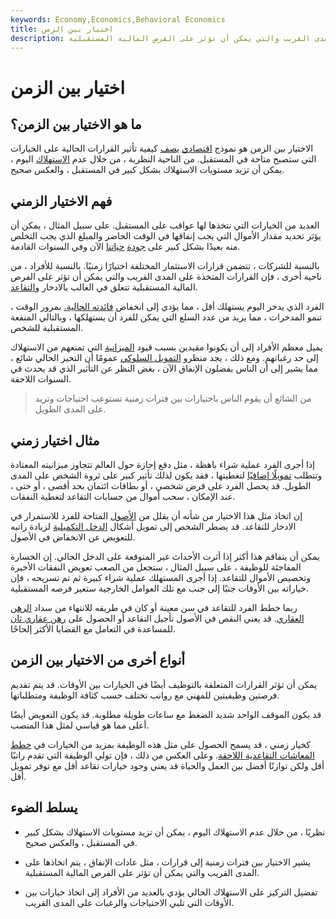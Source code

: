 ```yaml
---
keywords: Economy,Economics,Behavioral Economics
title: اختيار بين الزمن
description: يشير الاختيار بين الأوقات إلى قرارات ، مثل عادات الإنفاق ، يتم اتخاذها على المدى القريب والتي يمكن أن تؤثر على الفرص المالية المستقبلية.
---
```


# اختيار بين الزمن
## ما هو الاختيار بين الزمن؟

الاختيار بين الزمن هو نموذج [اقتصادي](/economics) [يصف](/economics) كيفية تأثير القرارات الحالية على الخيارات التي ستصبح متاحة في المستقبل. من الناحية النظرية ، من خلال عدم [الاستهلاك](/marginalpropensitytoconsume) اليوم ، يمكن أن تزيد مستويات الاستهلاك بشكل كبير في المستقبل ، والعكس صحيح.

## فهم الاختيار الزمني

العديد من الخيارات التي نتخذها لها عواقب على المستقبل. على سبيل المثال ، يمكن أن يؤثر تحديد مقدار الأموال التي يجب إنفاقها في الوقت الحاضر والمبلغ الذي يجب التخلص منه بعيدًا بشكل كبير على [جودة](/quality-of-life) [حياتنا](/quality-of-life) الآن وفي السنوات القادمة.

بالنسبة للشركات ، تتضمن قرارات الاستثمار المختلفة اختيارًا زمنيًا. بالنسبة للأفراد ، من ناحية أخرى ، فإن القرارات المتخذة على المدى القريب والتي يمكن أن تؤثر على الفرص المالية المستقبلية تتعلق في الغالب بالادخار [والتقاعد](/retirement).

الفرد الذي يدخر اليوم يستهلك أقل ، مما يؤدي إلى انخفاض [فائدته الحالية.](/utility) بمرور الوقت ، تنمو المدخرات ، مما يزيد من عدد السلع التي يمكن للفرد أن يستهلكها ، وبالتالي المنفعة المستقبلية للشخص.

يميل معظم الأفراد إلى أن يكونوا مقيدين بسبب قيود [الميزانية](/budget) التي تمنعهم من الاستهلاك إلى حد رغباتهم. ومع ذلك ، يجد منظرو [التمويل السلوكي](/behavioralfinance) عمومًا أن التحيز الحالي شائع ، مما يشير إلى أن الناس يفضلون الإنفاق الآن ، بغض النظر عن التأثير الذي قد يحدث في السنوات اللاحقة.

> من الشائع أن يقوم الناس باختيارات بين فترات زمنية تستوعب احتياجات وتريد على المدى الطويل.

>

## مثال اختيار زمني

إذا أجرى الفرد عملية شراء باهظة ، مثل دفع إجازة حول العالم تتجاوز ميزانيته المعتادة وتتطلب [تمويلًا إضافيًا](/financing) لتغطيتها ، فقد يكون لذلك تأثير كبير على ثروة الشخص على المدى الطويل. قد يحصل الفرد على قرض شخصي ، أو بطاقات ائتمان بحد أقصى ، أو حتى ، عند الإمكان ، سحب أموال من حسابات التقاعد لتغطية النفقات.

إن اتخاذ مثل هذا الاختيار من شأنه أن يقلل من [الأصول](/asset) المتاحة للفرد للاستمرار في الادخار للتقاعد. قد يضطر الشخص إلى تمويل أشكال [الدخل التكميلية](/income) لزيادة راتبه للتعويض عن الانخفاض في الأصول.

يمكن أن يتفاقم هذا أكثر إذا أثرت الأحداث غير المتوقعة على الدخل الحالي. إن الخسارة المفاجئة للوظيفة ، على سبيل المثال ، ستجعل من الصعب تعويض النفقات الأخيرة وتخصيص الأموال للتقاعد. إذا أجرى المستهلك عملية شراء كبيرة ثم تم تسريحه ، فإن خياراته بين الأوقات جنبًا إلى جنب مع تلك العوامل الخارجية ستغير فرصه المستقبلية.

ربما خطط الفرد للتقاعد في سن معينة أو كان في طريقه للانتهاء من سداد [الرهن العقاري](/mortgage). قد يعني النقص في الأصول تأجيل التقاعد أو الحصول على [رهن عقاري ثان](/secondmortgage) للمساعدة في التعامل مع القضايا الأكثر إلحاحًا.

## أنواع أخرى من الاختيار بين الزمن

يمكن أن تؤثر القرارات المتعلقة بالتوظيف أيضًا في الخيارات بين الأوقات. قد يتم تقديم فرصتين وظيفيتين للمهني مع رواتب تختلف حسب كثافة الوظيفة ومتطلباتها.

قد يكون الموقف الواحد شديد الضغط مع ساعات طويلة مطلوبة. قد يكون التعويض أيضًا أعلى مما هو قياسي لمثل هذا المنصب.

كخيار زمني ، قد يسمح الحصول على مثل هذه الوظيفة بمزيد من الخيارات في [خطط المعاشات التقاعدية اللاحقة](/pensionplan). وعلى العكس من ذلك ، فإن تولي الوظيفة التي تقدم راتبًا أقل ولكن توازنًا أفضل بين العمل والحياة قد يعني وجود خيارات تقاعد أقل مع توفر تمويل أقل.

## يسلط الضوء

- نظريًا ، من خلال عدم الاستهلاك اليوم ، يمكن أن تزيد مستويات الاستهلاك بشكل كبير في المستقبل ، والعكس صحيح.

- يشير الاختيار بين فترات زمنية إلى قرارات ، مثل عادات الإنفاق ، يتم اتخاذها على المدى القريب والتي يمكن أن تؤثر على الفرص المالية المستقبلية.

- تفضيل التركيز على الاستهلاك الحالي يؤدي بالعديد من الأفراد إلى اتخاذ خيارات بين الأوقات التي تلبي الاحتياجات والرغبات على المدى القريب.

